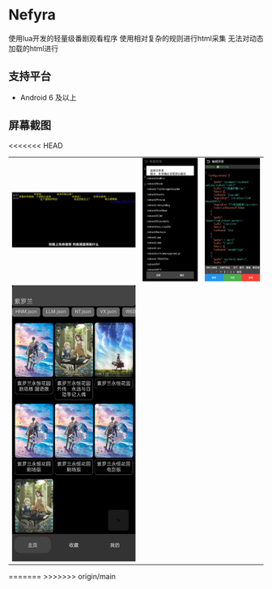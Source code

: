 # Nefyra
使用lua开发的轻量级番剧观看程序 使用相对复杂的规则进行html采集 无法对动态加载的html进行

## 支持平台
- Android 6 及以上

## 屏幕截图 
<table>
  <tr>
    <td><img alt="" src="static/screenshot/Screenshot_2025-01-17-23-13-22-00_524941aa119e99821e8cb56956fc9330.jpg"></td>
    <td><img alt="" src="static/screenshot/Screenshot_2025-01-17-23-10-43-51_524941aa119e99821e8cb56956fc9330.jpg"></td>
    <td><img alt="" src="static/screenshot/Screenshot_2025-01-17-23-09-27-09_524941aa119e99821e8cb56956fc9330.jpg"></td>
  <tr>
  <tr>
    <td><img alt="" src="static/screenshot/Screenshot_2025-01-17-23-09-18-87_524941aa119e99821e8cb56956fc9330.jpg"></td>
  <tr>
<<<<<<< HEAD
</table>
=======
</table>
>>>>>>> origin/main
